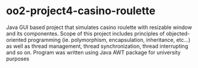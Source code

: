 # oo2-project4-casino-roulette
Java GUI based project that simulates casino roulette with resizable window and its componentes. Scope of this project includes principles of objected-oriented programming (ie. polymorphism, encapsulation, inheritance, etc...) as well as thread management, thread synchronization, thread interrupting and so on. Program was written using Java AWT package for university purposes
